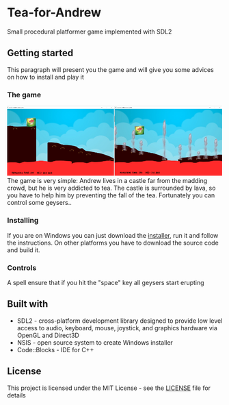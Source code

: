 # Tea-for-Andrew
Small procedural platformer game implemented with SDL2

## Getting started
This paragraph will present you the game and will give you some advices on how to install and play it

### The game
![alt text](dist/TFA.png?raw=true "Screenshots")
The game is very simple: Andrew lives in a castle far from the madding crowd, but he is very addicted to tea. The castle is surrounded by lava, so you have to help him by preventing the fall of the tea. Fortunately you can control some geysers..

### Installing
If you are on Windows you can just download the [installer](dist/TeaForAndrew_Setup.exe), run it and follow the instructions. On other platforms you have to download the source code and build it.

### Controls
A spell ensure that if you hit the "space" key all geysers start erupting

## Built with
- SDL2 - cross-platform development library designed to provide low level access to audio, keyboard, mouse, joystick, and graphics hardware via OpenGL and Direct3D
- NSIS - open source system to create Windows installer
- Code::Blocks - IDE for C++

## License
This project is licensed under the MIT License - see the [LICENSE](LICENSE) file for details
